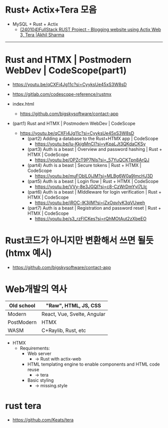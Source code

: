 # Rust+ Actix+Tera 모음
- MySQL + Rust + Actix
  - [(240104)FullStack RUST Project - Blogging website using Actix Web 3, Tera |Akhil Sharma](https://youtu.be/k0Ki_bhS5S8?si=FY9QBQhW4ibzKjDH)


<hr />

# Rust and HTMX | Postmodern WebDev | CodeScope(part1)
- https://youtu.be/qCXFi4Jg11c?si=CyyksUe45xS3W8sD

- https://gitlab.com/codescope-reference/rustmx

- index.html
  - https://github.com/bigskysoftware/contact-app

- (part1) Rust and HTMX | Postmodern WebDev | CodeScope
  - https://youtu.be/qCXFi4Jg11c?si=CyyksUe45xS3W8sD
    - (part2) Adding a database to the Rust+HTMX app | CodeScope
      - https://youtu.be/lu-KkjgMnCI?si=yKpaLJt3QKdaCKSy
    - (part3) Auth is a beast | Overview and password hashing | Rust + HTMX | CodeScope
      - https://youtu.be/OPZcT9P7Nls?si=_57YuQCKTpn8ArQJ
    - (part4) Auth is a beast | Secure tokens | Rust + HTMX | CodeScope
      - https://youtu.be/muFOblL0jJM?si=MLBg6W0a9ImcHJ3D
    - (part5) Auth is a beast | Login flow | Rust + HTMX | CodeScope
      - https://youtu.be/VVy-8e3JGQI?si=c8-CzWrDmYyl7LIc
    - (part6) Auth is a beast | MIddleware for login verification | Rust + HTMX | CodeScope
      - https://youtu.be/jROC-lK3jIM?si=iZxOqvIyK3qVUweh
    - (part7) Auth is a beast | Registration and password reset | Rust + HTMX | CodeScope
      - https://youtu.be/s3_rzFICKes?si=rQhMOtAut2zXbeEO 
 

# Rust코드가 아니지만 변환해서 쓰면 될듯(htmx 예시)
- https://github.com/bigskysoftware/contact-app


# Web개발의 역사

|Old school|"Raw", HTML, JS, CSS|
|-|-|
|Modern| React, Vue, Svelte, Angular|
|PostModern| HTMX|
|WASM| C+Raylib, Rust, etc|

- HTMX
  - Requirements:
    - Web server
      - -> Rust with actix-web
    - HTML templating engine to enable components and HTML code reuse
      - -> tera
    - Basic styling
      - -> missing.style

# rust tera
- https://github.com/Keats/tera
